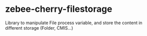 # zebee-cherry-filestorage
Library to manipulate File process variable, and store the content in different storage (Folder, CMIS...)
